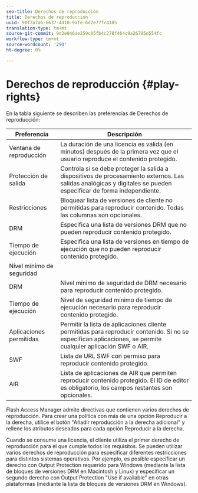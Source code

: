 ```yaml
---
seo-title: Derechos de reproducción
title: Derechos de reproducción
uuid: 90f2a7a6-6637-4d10-9afe-6d2e77fc4185
translation-type: tm+mt
source-git-commit: 9d2e046ae259c05fb4c278f464c9a26795e554fc
workflow-type: tm+mt
source-wordcount: '290'
ht-degree: 0%

---
```



# Derechos de reproducción {#play-rights}

En la tabla siguiente se describen las preferencias de Derechos de reproducción:

| Preferencia | Descripción |
|--- |--- |
| Ventana de reproducción | La duración de una licencia es válida (en minutos) después de la primera vez que el usuario reproduce el contenido protegido. |
| Protección de salida | Controla si se debe proteger la salida a dispositivos de procesamiento externos. Las salidas analógicas y digitales se pueden especificar de forma independiente. |
| Restricciones | Bloquear lista de versiones de cliente no permitidas para reproducir contenido. Todas las columnas son opcionales. |
| DRM | Especifica una lista de versiones DRM que no pueden reproducir contenido protegido. |
| Tiempo de ejecución | Especifica una lista de versiones en tiempo de ejecución que no pueden reproducir contenido protegido. |
| Nivel mínimo de seguridad |  |
| DRM | Nivel mínimo de seguridad de DRM necesario para reproducir contenido protegido. |
| Tiempo de ejecución | Nivel de seguridad mínimo de tiempo de ejecución necesario para reproducir contenido protegido. |
| Aplicaciones permitidas | Permitir la lista de aplicaciones cliente permitidas para reproducir contenido. Si no se especifican aplicaciones, se permite cualquier aplicación SWF o AIR. |
| SWF | Lista de URL SWF con permiso para reproducir contenido protegido. |
| AIR | Lista de aplicaciones de AIR que permiten reproducir contenido protegido. El ID de editor es obligatorio, los campos restantes son opcionales. |

Flash Access Manager admite directivas que contienen varios derechos de reproducción. Para crear una política con más de una opción Reproducir a la derecha, utilice el botón &quot;Añadir reproducción a la derecha adicional&quot; y rellene los atributos deseados para cada opción Reproducir a la derecha.

Cuando se consume una licencia, el cliente utiliza el primer derecho de reproducción para el que cumple todos los requisitos. Se pueden utilizar varios derechos de reproducción para especificar diferentes restricciones para distintos sistemas operativos. Por ejemplo, es posible especificar un derecho con Output Protection requerido para Windows (mediante la lista de bloques de versiones DRM en Macintosh y Linux) y especificar un segundo derecho con Output Protection &quot;Use if available&quot; en otras plataformas (mediante la lista de bloques de versiones DRM en Windows).

